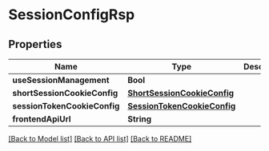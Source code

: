 # SessionConfigRsp

## Properties
Name | Type | Description | Notes
------------ | ------------- | ------------- | -------------
**useSessionManagement** | **Bool** |  | 
**shortSessionCookieConfig** | [**ShortSessionCookieConfig**](ShortSessionCookieConfig.md) |  | [optional] 
**sessionTokenCookieConfig** | [**SessionTokenCookieConfig**](SessionTokenCookieConfig.md) |  | [optional] 
**frontendApiUrl** | **String** |  | [optional] 

[[Back to Model list]](../README.md#documentation-for-models) [[Back to API list]](../README.md#documentation-for-api-endpoints) [[Back to README]](../README.md)


